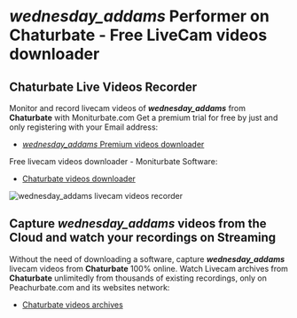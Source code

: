 # _wednesday_addams_ Performer on Chaturbate - Free LiveCam videos downloader

## Chaturbate Live Videos Recorder

Monitor and record livecam videos of **_wednesday_addams_** from **Chaturbate** with Moniturbate.com
Get a premium trial for free by just and only registering with your Email address:
* [_wednesday_addams_ Premium videos downloader](https://moniturbate.com/request-demo-licence-key.html)

Free livecam videos downloader - Moniturbate Software:
* [Chaturbate videos downloader](https://moniturbate.com/moniturbate-download-software.html)

![_wednesday_addams_ livecam videos recorder](https://peachurnet.com/templates/moniturbate-software.png)


## Capture _wednesday_addams_ videos from the Cloud and watch your recordings on Streaming

Without the need of downloading a software, capture **_wednesday_addams_** livecam videos from **Chaturbate** 100% online.
Watch Livecam archives from **Chaturbate** unlimitedly from thousands of existing recordings, only on Peachurbate.com and its websites network:
* [Chaturbate videos archives](https://peachurnet.com/)